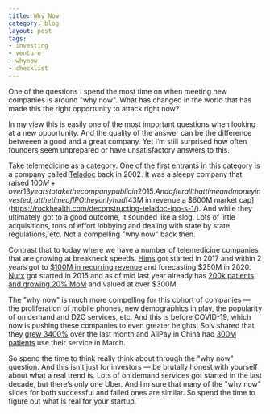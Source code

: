 ```yaml
---
title: Why Now
category: blog
layout: post
tags: 
- investing
- venture
- whynow
- checklist
---
```


One of the questions I spend the most time on when meeting new companies is around "why now". What has changed in the world that has made this the right opportunity to attack right now?

In my view this is easily one of the most important questions when looking at a new opportunity. And the quality of the answer can be the difference betweeen a good and a great company. Yet I’m still surprised how often founders seem unprepared or have unsatisfactory answers to this.

Take telemedicine as a category. One of the first entrants in this category is a company called [Teladoc](https://en.wikipedia.org/wiki/Teladoc_Health) back in 2002. It was a sleepy company that raised $100M+ over 13 years to take the company public in 2015. And after all that time and money invested, at the time of IPO they only had [$43M in revenue a $600M market cap](https://rockhealth.com/deconstructing-teladoc-ipo-s-1/). And while they ultimately got to a good outcome, it sounded like a slog. Lots of little acquisitions, tons of effort lobbying and dealing with state by state regulations, etc. Not a compelling "why now" back then.

Contrast that to today where we have a number of telemedicine companies that are growing at breakneck speeds. [Hims](https://www.forhims.com/) got started in 2017 and within 2 years got to [$100M in recurring revenue](https://www.cnbc.com/2019/11/17/hims-aims-to-raise-200-million-as-sales-of-mens-health-products-grow.html) and forecasting $250M in 2020. [Nurx](https://www.nurx.com/) got started in 2015 and as of mid last year already has [200k patients and growing 20% MoM](https://techcrunch.com/2019/08/15/birth-control-delivery-startup-nurx-approaches-300m-valuation/) and valued at over $300M. 

The "why now" is much more compelling for this cohort of companies — the proliferation of mobile phones, new demographics in play, the popularity of on demand and D2C services, etc. And this is before COVID-19, which now is pushing these companies to even greater heights. Solv shared that they [grew 3400%](https://medium.com/solv/the-rise-of-telemedicine-how-covid-19-is-fundamentally-changing-healthcare-for-all-of-us-ad153eb43839) over the last month and AliPay in China had [300M patients](https://twitter.com/Alipay/status/1230473712719130626?s=20) use their service in March.

So spend the time to think really think about through the "why now" question. And this isn’t just for investors — be brutally honest with yourself about what a real trend is. Lots of on demand services got started in the last decade, but there’s only one Uber. And I’m sure that many of the "why now" slides for both successful and failed ones are similar. So spend the time to figure out what is real for your startup.
